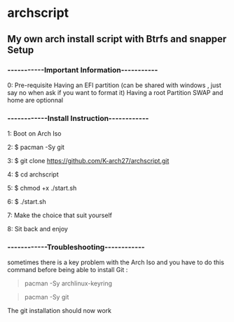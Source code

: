 # archscript
## My own arch install script with Btrfs and snapper Setup

### -----------Important Information-----------

0: Pre-requisite
Having an EFI partition (can be shared with windows , just say no when ask if you want to format it)
Having a root Partition 
SWAP and home are optionnal

### ------------Install Instruction------------

1: Boot on Arch Iso

2: $ pacman -Sy git 

3: $ git clone https://github.com/K-arch27/archscript.git

4: $ cd archscript

5: $ chmod +x ./start.sh

6: $ ./start.sh

7: Make the choice that suit yourself

8: Sit back and enjoy


### ------------Troubleshooting------------

 sometimes there is a key problem with the Arch Iso and you have to do this command before being able to install Git : 


> pacman -Sy archlinux-keyring

> pacman -Sy git

The git installation should now work
